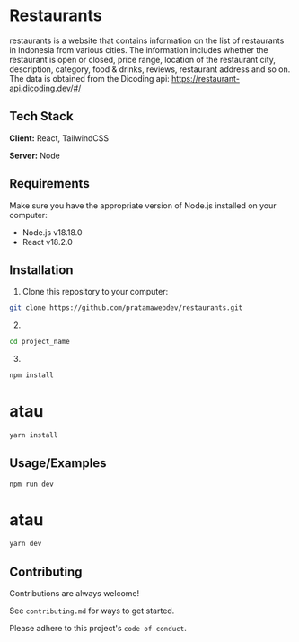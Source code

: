 
# Restaurants

restaurants is a website that contains information on the list of restaurants in Indonesia from various cities. The information includes whether the restaurant is open or closed, price range, location of the restaurant city, description, category, food & drinks, reviews, restaurant address and so on. The data is obtained from the Dicoding api: https://restaurant-api.dicoding.dev/#/


## Tech Stack

**Client:** React, TailwindCSS

**Server:** Node


## Requirements

Make sure you have the appropriate version of Node.js installed on your computer:

- Node.js v18.18.0
- React v18.2.0
## Installation

1. Clone this repository to your computer:

```bash
git clone https://github.com/pratamawebdev/restaurants.git
```

2. 
```bash
cd project_name
```

3.
```bash
npm install
```
# atau
```bash
yarn install
```


    
## Usage/Examples

```bash
npm run dev
```
# atau
```bash
yarn dev
```



## Contributing

Contributions are always welcome!

See `contributing.md` for ways to get started.

Please adhere to this project's `code of conduct`.

